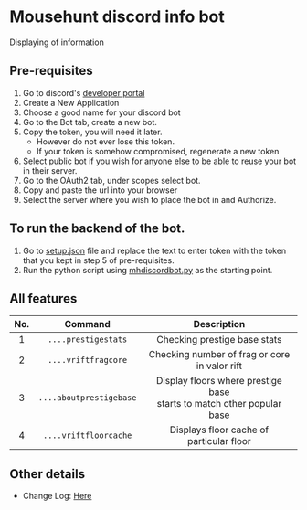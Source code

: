 # Mousehunt discord info bot
Displaying of information 

## Pre-requisites
1. Go to discord's [developer portal](https://discordapp.com/developers/applications)
2. Create a New Application
3. Choose a good name for your discord bot
4. Go to the Bot tab, create a new bot.
5. Copy the token, you will need it later.
    - However do not ever lose this token.
    - If your token is somehow compromised, regenerate a new token
6. Select public bot if you wish for anyone else to be able to reuse your bot in their server.
7. Go to the OAuth2 tab, under scopes select bot.
8. Copy and paste the url into your browser
9. Select the server where you wish to place the bot in and Authorize.

## To run the backend of the bot.
1. Go to [setup.json](./setup.json) file and replace the text to enter token with the token that you kept in step 5 of pre-requisites.
2. Run the python script using [mhdiscordbot.py](./mhdiscordbot.py) as the starting point.

## All features
| No. | Command | Description |
|:---:|:-----------------------:|:------------------------------------------------------------------------:|
| 1 | `....prestigestats` | Checking prestige base stats |
| 2 | `....vriftfragcore` | Checking number of frag or core<br>in valor rift |
| 3 | `....aboutprestigebase` | Display floors where prestige base<br>starts to match other popular base |
| 4 | `....vriftfloorcache` | Displays floor cache of<br>particular floor |

## Other details
- Change Log: [Here](./changelog.md)
